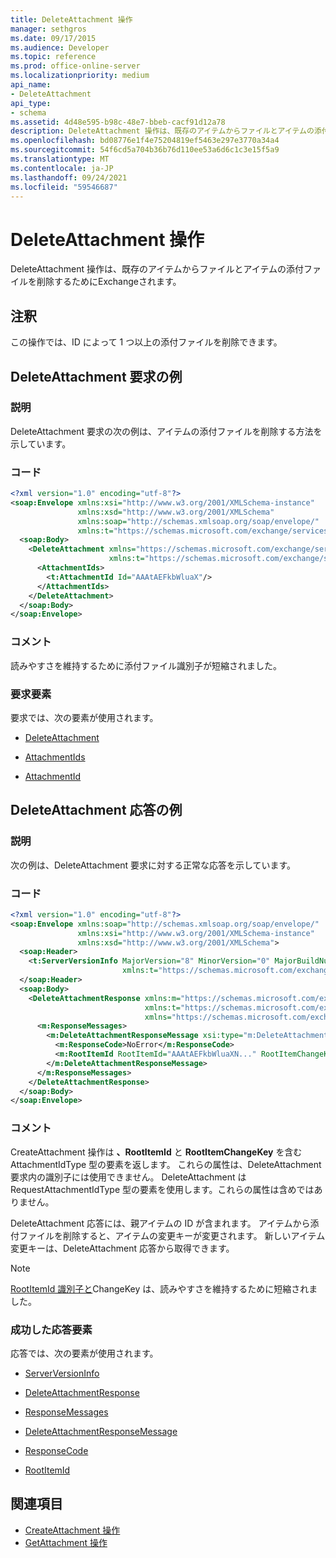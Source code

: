 ```yaml
---
title: DeleteAttachment 操作
manager: sethgros
ms.date: 09/17/2015
ms.audience: Developer
ms.topic: reference
ms.prod: office-online-server
ms.localizationpriority: medium
api_name:
- DeleteAttachment
api_type:
- schema
ms.assetid: 4d48e595-b98c-48e7-bbeb-cacf91d12a78
description: DeleteAttachment 操作は、既存のアイテムからファイルとアイテムの添付ファイルを削除するためにExchangeされます。
ms.openlocfilehash: bd08776e1f4e75204819ef5463e297e3770a34a4
ms.sourcegitcommit: 54f6cd5a704b36b76d110ee53a6d6c1c3e15f5a9
ms.translationtype: MT
ms.contentlocale: ja-JP
ms.lasthandoff: 09/24/2021
ms.locfileid: "59546687"
---
```

# <a name="deleteattachment-operation"></a>DeleteAttachment 操作

DeleteAttachment 操作は、既存のアイテムからファイルとアイテムの添付ファイルを削除するためにExchangeされます。
  
## <a name="remarks"></a>注釈

この操作では、ID によって 1 つ以上の添付ファイルを削除できます。
  
## <a name="deleteattachment-request-example"></a>DeleteAttachment 要求の例

### <a name="description"></a>説明

DeleteAttachment 要求の次の例は、アイテムの添付ファイルを削除する方法を示しています。
  
### <a name="code"></a>コード

```XML
<?xml version="1.0" encoding="utf-8"?>
<soap:Envelope xmlns:xsi="http://www.w3.org/2001/XMLSchema-instance"
               xmlns:xsd="http://www.w3.org/2001/XMLSchema"
               xmlns:soap="http://schemas.xmlsoap.org/soap/envelope/"
               xmlns:t="https://schemas.microsoft.com/exchange/services/2006/types">
  <soap:Body>
    <DeleteAttachment xmlns="https://schemas.microsoft.com/exchange/services/2006/messages"
                      xmlns:t="https://schemas.microsoft.com/exchange/services/2006/types">
      <AttachmentIds>
        <t:AttachmentId Id="AAAtAEFkbWluaX"/>
      </AttachmentIds>
    </DeleteAttachment>
  </soap:Body>
</soap:Envelope>
```

### <a name="comments"></a>コメント

読みやすさを維持するために添付ファイル識別子が短縮されました。
  
### <a name="request-elements"></a>要求要素

要求では、次の要素が使用されます。
  
- [DeleteAttachment](deleteattachment.md)
    
- [AttachmentIds](attachmentids.md)
    
- [AttachmentId](attachmentid.md)
    
## <a name="deleteattachment-response-example"></a>DeleteAttachment 応答の例

### <a name="description"></a>説明

次の例は、DeleteAttachment 要求に対する正常な応答を示しています。
  
### <a name="code"></a>コード

```XML
<?xml version="1.0" encoding="utf-8"?>
<soap:Envelope xmlns:soap="http://schemas.xmlsoap.org/soap/envelope/" 
               xmlns:xsi="http://www.w3.org/2001/XMLSchema-instance" 
               xmlns:xsd="http://www.w3.org/2001/XMLSchema">
  <soap:Header>
    <t:ServerVersionInfo MajorVersion="8" MinorVersion="0" MajorBuildNumber="662" MinorBuildNumber="0" 
                         xmlns:t="https://schemas.microsoft.com/exchange/services/2006/types"/>
  </soap:Header>
  <soap:Body>
    <DeleteAttachmentResponse xmlns:m="https://schemas.microsoft.com/exchange/services/2006/messages" 
                              xmlns:t="https://schemas.microsoft.com/exchange/services/2006/types" 
                              xmlns="https://schemas.microsoft.com/exchange/services/2006/messages">
      <m:ResponseMessages>
        <m:DeleteAttachmentResponseMessage xsi:type="m:DeleteAttachmentResponseMessageType" ResponseClass="Success">
          <m:ResponseCode>NoError</m:ResponseCode>
          <m:RootItemId RootItemId="AAAtAEFkbWluaXN..." RootItemChangeKey="CQAAABYAA..."/>
        </m:DeleteAttachmentResponseMessage>
      </m:ResponseMessages>
    </DeleteAttachmentResponse>
  </soap:Body>
</soap:Envelope>
```

### <a name="comments"></a>コメント

CreateAttachment 操作は **、RootItemId** と **RootItemChangeKey** を含む AttachmentIdType 型の要素を返します。 これらの属性は、DeleteAttachment 要求内の識別子には使用できません。 DeleteAttachment は RequestAttachmentIdType 型の要素を使用します。これらの属性は含めではありません。
  
DeleteAttachment 応答には、親アイテムの ID が含まれます。 アイテムから添付ファイルを削除すると、アイテムの変更キーが変更されます。 新しいアイテム変更キーは、DeleteAttachment 応答から取得できます。
  
> [!NOTE]
> [RootItemId 識別子と](rootitemid.md)ChangeKey は、読みやすさを維持するために短縮されました。 
  
### <a name="successful-response-elements"></a>成功した応答要素

応答では、次の要素が使用されます。
  
- [ServerVersionInfo](serverversioninfo.md)
    
- [DeleteAttachmentResponse](deleteattachmentresponse.md)
    
- [ResponseMessages](responsemessages.md)
    
- [DeleteAttachmentResponseMessage](deleteattachmentresponsemessage.md)
    
- [ResponseCode](responsecode.md)
    
- [RootItemId](rootitemid.md)
    
## <a name="see-also"></a>関連項目

- [CreateAttachment 操作](createattachment-operation.md) 
- [GetAttachment 操作](getattachment-operation.md)

